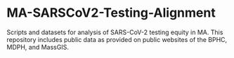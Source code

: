 # MA-SARSCoV2-Testing-Alignment
Scripts and datasets for analysis of SARS-CoV-2 testing equity in MA. 
This repository includes public data as provided on public websites of the BPHC, MDPH, and MassGIS.
